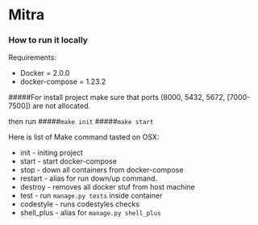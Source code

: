 # Mitra

### How to run it locally

Requirements:
*    Docker = 2.0.0
*    docker-compose = 1.23.2 

#####For install project make sure that ports
(8000, 5432, 5672, [7000-7500]) are not allocated.

then run
#####``make init``
#####``make start``

Here is list of Make command tasted on OSX:
*    init - initing project 
*    start - start docker-compose
*    stop - down all containers from docker-compose
*    restart - alias for run down/up command. 
*    destroy - removes all docker stuf from host machine
*    test - run ``manage.py tests`` inside container  
*    codestyle - runs codestyles checks
*    shell_plus - alias for ``manage.py shell_plus``
